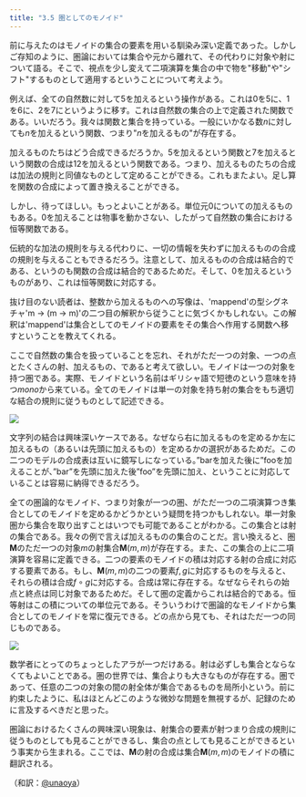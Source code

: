 ```yaml
---
title: "3.5 圏としてのモノイド"
---
```


前に与えたのはモノイドの集合の要素を用いる馴染み深い定義であった。しかしご存知のように、圏論においては集合や元から離れて、その代わりに対象や射について語る。そこで、視点を少し変えて二項演算を集合の中で物を"移動"や"シフト"するものとして適用するということについて考えよう。

例えば、全ての自然数に対して5を加えるという操作がある。これは0を5に、1を6に、2を7にというように移す。これは自然数の集合の上で定義された関数である。いいだろう。我々は関数と集合を持っている。一般にいかなる数$n$に対しても$n$を加えるという関数、つまり"$n$を加えるもの"が存在する。

加えるものたちはどう合成できるだろうか。5を加えるという関数と7を加えるという関数の合成は12を加えるという関数である。つまり、加えるものたちの合成は加法の規則と同値なものとして定めることができる。これもまたよい。足し算を関数の合成によって置き換えることができる。

しかし、待ってほしい。もっとよいことがある。単位元0についての加えるものもある。0を加えることは物事を動かさない、したがって自然数の集合における恒等関数である。

伝統的な加法の規則を与える代わりに、一切の情報を失わずに加えるものの合成の規則を与えることもできるだろう。注意として、加えるものの合成は結合的である、というのも関数の合成は結合的であるためだ。そして、0を加えるというものがあり、これは恒等関数に対応する。

抜け目のない読者は、整数から加えるものへの写像は、'mappend'の型シグネチャ'm -> (m -> m)'の二つ目の解釈から従うことに気づくかもしれない。この解釈は'mappend'は集合としてのモノイドの要素をその集合へ作用する関数へ移すということを教えてくれる。

ここで自然数の集合を扱っていることを忘れ、それがただ一つの対象、一つの点とたくさんの射、加えるもの、であると考えて欲しい。モノイドは一つの対象を持つ圏である。実際、モノイドという名前はギリシャ語で短徳のという意味を持つ*mono*から来ている。全てのモノイドは単一の対象を持ち射の集合をもち適切な結合の規則に従うものとして記述できる。

![](https://storage.googleapis.com/zenn-user-upload/3fmm89pmy0qqnae7a666bv8rehce)

文字列の結合は興味深いケースである。なぜなら右に加えるものを定めるか左に加えるもの（あるいは先頭に加えるもの）を定めるかの選択があるためだ。この二つのモデルの合成表は互いに鏡写しになっている。”barを加えた後に”fooを加えることが、”bar”を先頭に加えた後”foo”を先頭に加え、ということに対応していることは容易に納得できるだろう。

全ての圏論的なモノイド、つまり対象が一つの圏、がただ一つの二項演算つき集合としてのモノイドを定めるかどうかという疑問を持つかもしれない。単一対象圏から集合を取り出すことはいつでも可能であることがわかる。この集合とは射の集合である。我々の例で言えば加えるものの集合のことだ。言い換えると、圏$\mathbf{M}$のただ一つの対象$m$の射集合$\mathbf{M}(m,m)$が存在する。また、この集合の上に二項演算を容易に定義できる。二つの要素のモノイドの積は対応する射の合成に対応する要素である。もし、$\mathbf{M}(m,m)$の二つの要素$f, g$に対応するものを与えると、それらの積は合成$f\circ g$に対応する。合成は常に存在する。なぜならそれらの始点と終点は同じ対象であるためだ。そして圏の定義からこれは結合的である。恒等射はこの積についての単位元である。そういうわけで圏論的なモノイドから集合としてのモノイドを常に復元できる。どの点から見ても、それはただ一つの同じものである。

![](https://storage.googleapis.com/zenn-user-upload/e56r2fi87kb4opw4k73k5vlrj7qa)

数学者にとってのちょっとしたアラが一つだけある。射は必ずしも集合とならなくてもよいことである。圏の世界では、集合よりも大きなものが存在する。圏であって、任意の二つの対象の間の射全体が集合であるものを局所小という。前に約束したように、私はほとんどこのような微妙な問題を無視するが、記録のために言及するべきだと思った。

圏論におけるたくさんの興味深い現象は、射集合の要素が射つまり合成の規則に従うものとしても見ることができるし、集合の点としても見ることができるという事実から生まれる。ここでは、$\mathbf{M}$の射の合成は集合$\mathbf{M}(m,m)$のモノイドの積に翻訳される。

（和訳：[@unaoya](https://zenn.dev/unaoya)）